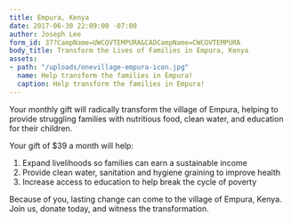 ```yaml
---
title: Empura, Kenya
date: 2017-06-30 22:09:00 -07:00
author: Joseph Lee
form_id: 37?CampName=UWCOVTEMPURA&CADCampName=CWCOVTEMPURA
body_title: Transform the Lives of Families in Empura, Kenya
assets:
- path: "/uploads/onevillage-empura-icon.jpg"
  name: Help transform the families in Empura!
  caption: Help transform the families in Empura!
---
```


Your monthly gift will radically transform the village of Empura, helping to provide struggling families with nutritious food, clean water, and education for their children.

Your gift of $39 a month will help:

1. Expand livelihoods so families can earn a sustainable income
2. Provide clean water, sanitation and hygiene graining to improve health
3. Increase access to education to help break the cycle of poverty

Because of you, lasting change can come to the village of Empura, Kenya. Join us, donate today, and witness the transformation.

